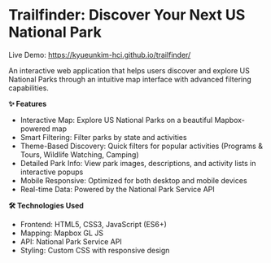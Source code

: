 # Trailfinder: Discover Your Next US National Park
Live Demo: https://kyueunkim-hci.github.io/trailfinder/

An interactive web application that helps users discover and explore US National Parks through an intuitive map interface with advanced filtering capabilities.

**✨ Features**
- Interactive Map: Explore US National Parks on a beautiful Mapbox-powered map
- Smart Filtering: Filter parks by state and activities
- Theme-Based Discovery: Quick filters for popular activities (Programs & Tours, Wildlife Watching, Camping)
- Detailed Park Info: View park images, descriptions, and activity lists in interactive popups
- Mobile Responsive: Optimized for both desktop and mobile devices
- Real-time Data: Powered by the National Park Service API

**🛠️ Technologies Used**
- Frontend: HTML5, CSS3, JavaScript (ES6+)
- Mapping: Mapbox GL JS
- API: National Park Service API
- Styling: Custom CSS with responsive design
